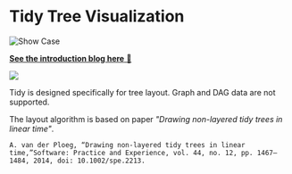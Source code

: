 # Tidy Tree Visualization

![Show Case](https://i.ibb.co/hM6mnZS/202206150143.gif)

[**See the introduction blog here** 🔗](https://zxch3n.com/tidy/tidy/)

![](https://i.ibb.co/nbhZSQ7/image.png)

Tidy is designed specifically for tree layout. Graph and DAG data are not supported.

The layout algorithm is based on paper _"Drawing non-layered tidy trees in linear time"_.

```
A. van der Ploeg, “Drawing non-layered tidy trees in linear time,”Software: Practice and Experience, vol. 44, no. 12, pp. 1467–1484, 2014, doi: 10.1002/spe.2213.
```

